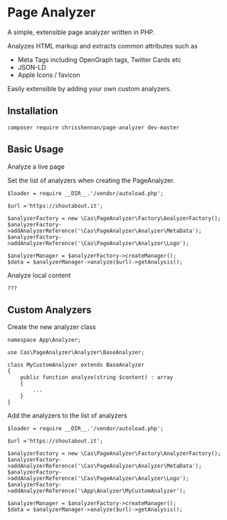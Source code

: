 # Page Analyzer

A simple, extensible page analyzer written in PHP.

Analyzes HTML markup and extracts common attributes such as

 - Meta Tags including OpenGraph tags, Twitter Cards etc
 - JSON-LD
 - Apple Icons / favicon

Easily extensible by adding your own custom analyzers.

## Installation
```
composer require chrisshennan/page-analyzer dev-master
```

## Basic Usage

Analyze a live page

Set the list of analyzers when creating the PageAnalyzer.

```
$loader = require __DIR__.'/vendor/autoload.php';

$url ='https://shoutabout.it';

$analyzerFactory = new \Cas\PageAnalyzer\Factory\AnalyzerFactory();
$analyzerFactory->addAnalyzerReference('\Cas\PageAnalyzer\Analyzer\MetaData');
$analyzerFactory->addAnalyzerReference('\Cas\PageAnalyzer\Analyzer\Logo');

$analyzerManager = $analyzerFactory->createManager();
$data = $analyzerManager->analyze($url)->getAnalysis();
```

Analyze local content
```
???
```

## Custom Analyzers

Create the new analyzer class
```
namespace App\Analyzer;

use Cas\PageAnalyzer\Analyzer\BaseAnalyzer;

class MyCustomAnalyzer extends BaseAnalyzer
{
    public function analyze(string $content) : array
    {
        ...
    }
}
```

Add the analyzers to the list of analyzers
```
$loader = require __DIR__.'/vendor/autoload.php';

$url ='https://shoutabout.it';

$analyzerFactory = new \Cas\PageAnalyzer\Factory\AnalyzerFactory();
$analyzerFactory->addAnalyzerReference('\Cas\PageAnalyzer\Analyzer\MetaData');
$analyzerFactory->addAnalyzerReference('\Cas\PageAnalyzer\Analyzer\Logo');
$analyzerFactory->addAnalyzerReference('\App\Analyzer\MyCustomAnalyzer');

$analyzerManager = $analyzerFactory->createManager();
$data = $analyzerManager->analyze($url)->getAnalysis();
```
